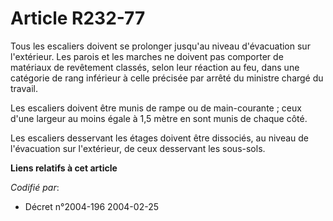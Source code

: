 # Article R232-77

Tous les escaliers doivent se prolonger jusqu'au niveau d'évacuation sur l'extérieur. Les parois et les marches ne doivent
pas comporter de matériaux de revêtement classés, selon leur réaction au feu, dans une catégorie de rang inférieur à celle
précisée par arrêté du ministre chargé du travail.

Les escaliers doivent être munis de rampe ou de main-courante ; ceux d'une largeur au moins égale à 1,5 mètre en sont munis
de chaque côté.

Les escaliers desservant les étages doivent être dissociés, au niveau de l'évacuation sur l'extérieur, de ceux desservant les
sous-sols.

**Liens relatifs à cet article**

_Codifié par_:

  - Décret n°2004-196 2004-02-25
